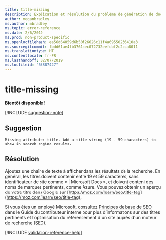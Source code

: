```yaml
---
title: title-missing
description: Explication et résolution du problème de génération de documents title-missing
author: meganbradley
ms.author: mbradley
ms.topic: error-reference
ms.date: 2/6/2019
ms.prod: non-product-specific
ms.openlocfilehash: ea56d64059d6b50f26626c11f4a69550256410a3
ms.sourcegitcommit: fbdd61ae4fb3761aec072732eefcbf2c2dca8011
ms.translationtype: HT
ms.contentlocale: fr-FR
ms.lasthandoff: 02/07/2019
ms.locfileid: "55887427"
---
```

# <a name="title-missing"></a>title-missing

**Bientôt disponible !**

[!INCLUDE [suggestion-note](includes/suggestion-note.md)]

## <a name="suggestion"></a>Suggestion

`Missing attribute: title. Add a title string (19 - 59 characters) to show in search engine results.`

## <a name="resolution"></a>Résolution

Ajoutez une chaîne de texte à afficher dans les résultats de la recherche. En général, les titres doivent contenir entre 19 et 59 caractères, sans identificateur de site comme « | Microsoft Docs », et doivent conteni des noms de marques pertinents, comme Azure. Vous pouvez obtenir un aperçu de votre titre dans Google sur [https://moz.com/learn/seo/title-tag](https://moz.com/learn/seo/title-tag).

Si vous êtes un employé Microsoft, consultez [Principes de base de SEO](https://review.docs.microsoft.com/en-us/help/contribute/contribute-how-to-write-seo-basics?branch=master) dans le Guide du contributeur interne pour plus d’informations sur des titres pertinents et l’optimisation du référencement d'un site auprès d'un moteur de recherche (SEO).

[!INCLUDE [validation-reference-help](includes/validation-reference-help.md)]
